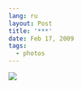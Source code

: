```yaml
---
lang: ru
layout: Post
title: '***'
date: Feb 17, 2009
tags:
  - photos
---
```


![](http://wow.sapegin.me/3S0O393b0l3l/2009-02-15-5d-2355-artem-sapegin.jpg)
